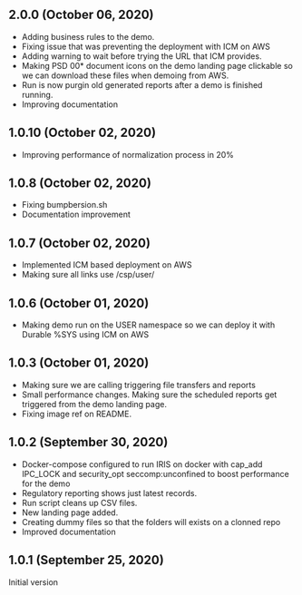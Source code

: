 ## 2.0.0 (October 06, 2020)
  - Adding business rules to the demo.
  - Fixing issue that was preventing the deployment with ICM on AWS
  - Adding warning to wait before trying the URL that ICM provides.
  - Making PSD 00* document icons on the demo landing page clickable so we can download these files when demoing from AWS.
  - Run is now purgin old generated reports after a demo is finished running.
  - Improving documentation

## 1.0.10 (October 02, 2020)
  - Improving performance of normalization process in 20% 

## 1.0.8 (October 02, 2020)
  - Fixing bumpbersion.sh
  - Documentation improvement

## 1.0.7 (October 02, 2020)
  - Implemented ICM based deployment on AWS
  - Making sure all links use /csp/user/

## 1.0.6 (October 01, 2020)
  - Making demo run on the USER namespace so we can deploy it with Durable %SYS using ICM on AWS

## 1.0.3 (October 01, 2020)
  - Making sure we are calling triggering file transfers and reports
  - Small performance changes. Making sure the scheduled reports get triggered from the demo landing page.
  - Fixing image ref on README.

## 1.0.2 (September 30, 2020)
  - Docker-compose configured to run IRIS on docker with cap_add IPC_LOCK and security_opt seccomp:unconfined to boost performance for the demo
  - Regulatory reporting shows just latest records. 
  - Run script cleans up CSV files.
  - New landing page added.
  - Creating dummy files so that the folders will exists on a clonned repo
  - Improved documentation

## 1.0.1 (September 25, 2020)

Initial version